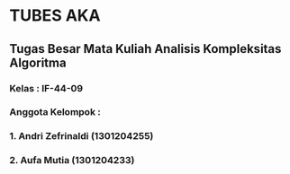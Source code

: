 # TUBES AKA
## Tugas Besar Mata Kuliah Analisis Kompleksitas Algoritma
### Kelas : IF-44-09
### Anggota Kelompok :
### 1. Andri Zefrinaldi (1301204255)
### 2. Aufa Mutia (1301204233)
